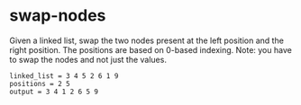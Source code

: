 # swap-nodes

Given a linked list, swap the two nodes present at the left position and the right position. 
The positions are based on 0-based indexing.
Note: you have to swap the nodes and not just the values.

```
linked_list = 3 4 5 2 6 1 9
positions = 2 5
output = 3 4 1 2 6 5 9
```
